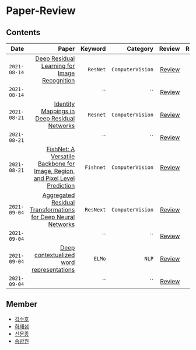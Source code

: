 # Paper-Review

## Contents
| Date | Paper | Keyword | Category | Review | Reviewer |
|---:|---:|---:|---:|---:|---:|
| `2021-08-14` | [Deep Residual Learning for Image Recognition](https://arxiv.org/pdf/1512.03385.pdf)| `ResNet` | `ComputerVision` | [Review](https://sooho-kim.tistory.com/142) | 김수호 |
| `2021-08-14` | []() | `` | `` | [Review]() | 허재섭 |
| `2021-08-21` | [Identity Mappings in Deep Residual Networks](https://arxiv.org/pdf/1603.05027.pdf) | `Resnet` | `ComputerVision` | [Review](https://sooho-kim.tistory.com/144) | 김수호 |
| `2021-08-21` | []() | `` | `` | [Review]() | 허재섭 |
| `2021-08-21` | [FishNet: A Versatile Backbone for Image, Region, and Pixel Level Prediction](https://moon-jong.github.io/2021/08/12/fishnet-a-versatile-backbone-for-image-region-and-pixel-level-prediction.html) | `Fishnet` | `ComputerVision` | [Review]() | 신문종 |
| `2021-09-04` | [Aggregated Residual Transformations for Deep Neural Networks](https://arxiv.org/pdf/1611.05431.pdf) | `ResNext` | `ComputerVision` | [Review](https://sooho-kim.tistory.com/157) | 김수호 |
| `2021-09-04` | []() | `` | `` | [Review]() | 허재섭 |
| `2021-09-04` | [Deep contextualized word representations](https://moon-jong.github.io/2021/08/24/deep-contextualized-word-representations-elmo.html) | `ELMo` | `NLP` | [Review]() | 신문종 |
| `2021-09-04` | []() | `` | `` | [Review]() | 송광원 |


## Member
- [김수호](https://github.com/Sooho-Kim)
- [허재섭](https://github.com/shjas94)
- [신문종](https://github.com/moon-jong)
- [송광원](https://github.com/remaindere)
